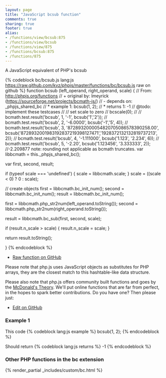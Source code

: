 ```yaml
---
layout: page
title: "JavaScript bcsub function"
comments: true
sharing: true
footer: true
alias:
- /functions/view/bcsub:875
- /functions/view/bcsub
- /functions/view/875
- /functions/bcsub:875
- /functions/875
---
```

<!-- Generated by Rakefile:build -->
A JavaScript equivalent of PHP's bcsub

{% codeblock bc/bcsub.js lang:js https://raw.github.com/kvz/phpjs/master/functions/bc/bcsub.js raw on github %}
function bcsub (left_operand, right_operand, scale) {
  // From: http://phpjs.org/functions
  // +   original by: lmeyrick (https://sourceforge.net/projects/bcmath-js/)
  // -    depends on: _phpjs_shared_bc
  // *     example 1: bcsub(1, 2);
  // *     returns 1: -1
  //  @todo: implement these testcases
  //        // set scale to zero
  //        bcscale(0);
  //
  //        bcmath.test.result('bcsub', 1, '-1', bcsub('1','2'));
  //        bcmath.test.result('bcsub', 2, '-6.0000', bcsub('-1','5', 4));
  //        bcmath.test.result('bcsub', 3, '8728932000054820705086578390258.00', bcsub('8728932001983192837219398127471','1928372132132819737213', 2));
  //        bcmath.test.result('bcsub', 4, '-1.111000', bcsub('1.123', '2.234', 6));
  //        bcmath.test.result('bcsub', 5, '-2.20', bcsub('1.123456', '3.333333', 2)); //-2.209877 note: rounding not applicable as bcmath truncates.
  var libbcmath = this._phpjs_shared_bc();

  var first, second, result;

  if (typeof scale === 'undefined') {
    scale = libbcmath.scale;
  }
  scale = ((scale < 0) ? 0 : scale);

  // create objects
  first = libbcmath.bc_init_num();
  second = libbcmath.bc_init_num();
  result = libbcmath.bc_init_num();

  first = libbcmath.php_str2num(left_operand.toString());
  second = libbcmath.php_str2num(right_operand.toString());

  result = libbcmath.bc_sub(first, second, scale);

  if (result.n_scale > scale) {
    result.n_scale = scale;
  }

  return result.toString();

}
{% endcodeblock %}

 - [Raw function on GitHub](https://github.com/kvz/phpjs/blob/master/functions/bc/bcsub.js)

Please note that php.js uses JavaScript objects as substitutes for PHP arrays, they are 
the closest match to this hashtable-like data structure. 

Please also note that php.js offers community built functions and goes by the 
[McDonald's Theory](https://medium.com/what-i-learned-building/9216e1c9da7d). We'll put online 
functions that are far from perfect, in the hopes to spark better contributions. 
Do you have one? Then please just: 

 - [Edit on GitHub](https://github.com/kvz/phpjs/edit/master/functions/bc/bcsub.js)

### Example 1
This code
{% codeblock lang:js example %}
bcsub(1, 2);
{% endcodeblock %}

Should return
{% codeblock lang:js returns %}
-1
{% endcodeblock %}


### Other PHP functions in the bc extension
{% render_partial _includes/custom/bc.html %}
